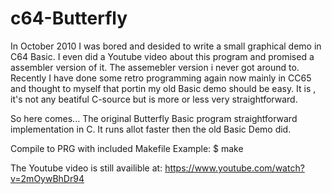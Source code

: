 # c64-Butterfly

In October 2010 I was bored and desided to write a small graphical demo in C64 Basic.
I even did a Youtube video about this program and promised a assembler version of it.
The assemebler version i never got around to. Recently I have done some retro programming
again now mainly in CC65 and thought to myself that portin my old Basic demo should be
easy. It is , it's not any beatiful C-source but is more or less very straightforward.

So here comes...
The original Butterfly Basic program 
straightforward implementation in C.
It runs allot faster then the old Basic Demo did.

Compile to PRG with included Makefile
Example:
$ make

The Youtube video is still availible at:
https://www.youtube.com/watch?v=2mOywBhDr94


